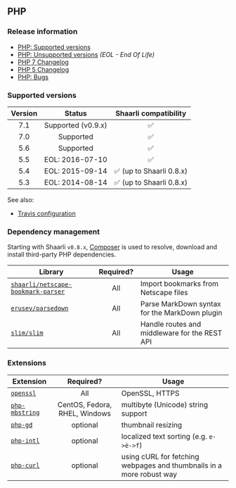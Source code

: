 ## PHP

### Release information
- [PHP: Supported versions](http://php.net/supported-versions.php)
- [PHP: Unsupported versions](http://php.net/eol.php) _(EOL - End Of Life)_
- [PHP 7 Changelog](http://php.net/ChangeLog-7.php)
- [PHP 5 Changelog](http://php.net/ChangeLog-5.php)
- [PHP: Bugs](https://bugs.php.net/)

### Supported versions
Version | Status | Shaarli compatibility
:---:|:---:|:---:
7.1 | Supported (v0.9.x) | :white_check_mark:
7.0 | Supported | :white_check_mark:
5.6 | Supported | :white_check_mark:
5.5 | EOL: 2016-07-10 | :white_check_mark:
5.4 | EOL: 2015-09-14 | :white_check_mark: (up to Shaarli 0.8.x)
5.3 | EOL: 2014-08-14 | :white_check_mark: (up to Shaarli 0.8.x)

See also:
- [Travis configuration](https://github.com/shaarli/Shaarli/blob/master/.travis.yml)

### Dependency management
Starting with Shaarli `v0.8.x`, [Composer](https://getcomposer.org/) is used to resolve,
download and install third-party PHP dependencies.

Library | Required? | Usage
---|:---:|---
[`shaarli/netscape-bookmark-parser`](https://packagist.org/packages/shaarli/netscape-bookmark-parser) | All | Import bookmarks from Netscape files
[`erusev/parsedown`](https://packagist.org/packages/erusev/parsedown) | All | Parse MarkDown syntax for the MarkDown plugin
[`slim/slim`](https://packagist.org/packages/slim/slim) | All | Handle routes and middleware for the REST API

### Extensions
Extension | Required? | Usage
---|:---:|---
[`openssl`](http://php.net/manual/en/book.openssl.php) | All | OpenSSL, HTTPS
[`php-mbstring`](http://php.net/manual/en/book.mbstring.php) | CentOS, Fedora, RHEL, Windows | multibyte (Unicode) string support
[`php-gd`](http://php.net/manual/en/book.image.php) | optional | thumbnail resizing
[`php-intl`](http://php.net/manual/en/book.intl.php) | optional | localized text sorting (e.g. `e->è->f`)
[`php-curl`](http://php.net/manual/en/book.curl.php) | optional | using cURL for fetching webpages and thumbnails in a more robust way
